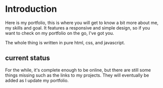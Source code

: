 # Introduction

Here is my portfolio, this is where you will get to know a bit more about me, my skills and goal.
It features a responsive and simple design, so if you want to check on my portfolio on the go, I've got you.

The whole thing is written in pure html, css, and javascript.

## current status

For the while, it's complete enough to be online, but there are still some things missing such as the links to my projects. They will eventually be added as I update my portfolio.